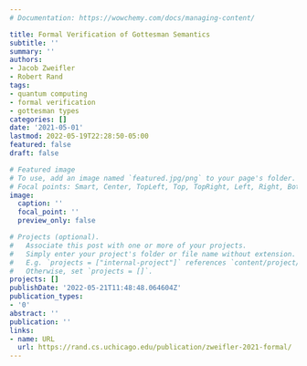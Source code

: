 ```yaml
---
# Documentation: https://wowchemy.com/docs/managing-content/

title: Formal Verification of Gottesman Semantics
subtitle: ''
summary: ''
authors:
- Jacob Zweifler
- Robert Rand
tags:
- quantum computing
- formal verification
- gottesman types
categories: []
date: '2021-05-01'
lastmod: 2022-05-19T22:28:50-05:00
featured: false
draft: false

# Featured image
# To use, add an image named `featured.jpg/png` to your page's folder.
# Focal points: Smart, Center, TopLeft, Top, TopRight, Left, Right, BottomLeft, Bottom, BottomRight.
image:
  caption: ''
  focal_point: ''
  preview_only: false

# Projects (optional).
#   Associate this post with one or more of your projects.
#   Simply enter your project's folder or file name without extension.
#   E.g. `projects = ["internal-project"]` references `content/project/deep-learning/index.md`.
#   Otherwise, set `projects = []`.
projects: []
publishDate: '2022-05-21T11:48:48.064604Z'
publication_types:
- '0'
abstract: ''
publication: ''
links:
- name: URL
  url: https://rand.cs.uchicago.edu/publication/zweifler-2021-formal/
---
```

